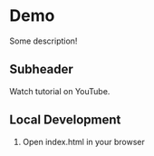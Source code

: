 # Demo

Some description!

## Subheader

Watch tutorial on YouTube.

## Local Development
1. Open index.html in your browser

